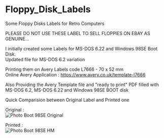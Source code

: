 # Floppy_Disk_Labels
Some Floppy Disks Labels for Retro Computers

PLEASE DO NOT USE THESE LABEL TO SELL FLOPPIES ON EBAY AS GENUINE...

I initially created some Labels for MS-DOS 6.22 and Windows 98SE Boot Disk.  
Updated file for MS-DOS 6.2 variation

Printing them on Avery Labels code L7666 - 70 x 52 mm  
Online Avery Application : https://www.avery.co.uk/template-l7666

Also Providing the Avery Template file and "ready to print" PDF filled with MS-DOS 6.2, MS-DOS 6.22 and Windows 98SE BOOT disk

Quick Comparision between Original Label and Printed one

Original :  
![Photo Boot 98SE Original](https://user-images.githubusercontent.com/50555264/156174925-25ba953a-c8af-4d27-852e-ff1eb14aaf8f.png)

Printed :  
![Photo Boot 98SE HM](https://user-images.githubusercontent.com/50555264/156174937-257cab43-0367-4fc8-9d72-dabda8572905.png)
